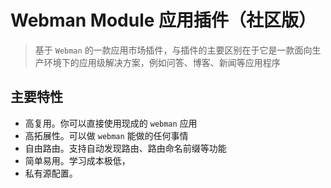 # Webman Module 应用插件（社区版）

> 基于 `Webman` 的一款应用市场插件，与插件的主要区别在于它是一款面向生产环境下的应用级解决方案，例如问答、博客、新闻等应用程序

## 主要特性

- 高复用。你可以直接使用现成的 `webman` 应用 
- 高拓展性。可以做 `webman` 能做的任何事情
- 自由路由。支持自动发现路由、路由命名前缀等功能
- 简单易用。学习成本极低，
- 私有源配置。